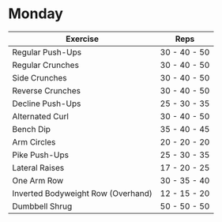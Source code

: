 # Monday

| Exercise                              | Reps         |
|---------------------------------------|--------------|
| Regular Push-Ups                      | 30 - 40 - 50 |
| Regular Crunches                      | 30 - 40 - 50 |
| Side Crunches                         | 30 - 40 - 50 |
| Reverse Crunches                      | 30 - 40 - 50 |
| Decline Push-Ups                      | 25 - 30 - 35 |
| Alternated Curl                       | 30 - 40 - 50 |
| Bench Dip                             | 35 - 40 - 45 |
| Arm Circles                           | 20 - 20 - 20 |
| Pike Push-Ups                         | 25 - 30 - 35 |
| Lateral Raises                        | 17 - 20 - 25 |
| One Arm Row                           | 30 - 35 - 40 |
| Inverted Bodyweight Row (Overhand)    | 12 - 15 - 20 |
| Dumbbell Shrug                        | 50 - 50 - 50 |
